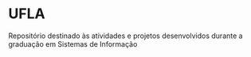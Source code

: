 # UFLA
Repositório destinado às atividades e projetos desenvolvidos durante a graduação em Sistemas de Informação
